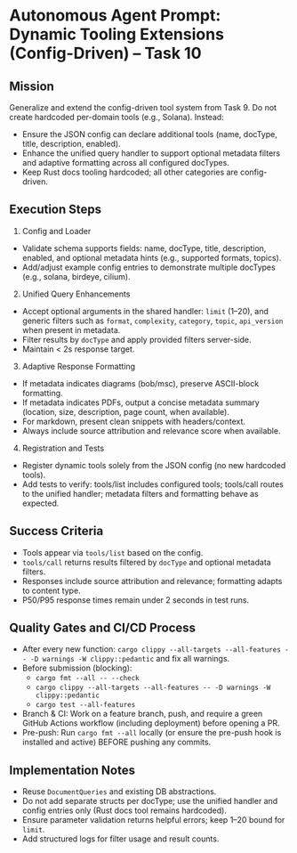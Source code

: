 # Autonomous Agent Prompt: Dynamic Tooling Extensions (Config-Driven) – Task 10

## Mission

Generalize and extend the config-driven tool system from Task 9. Do not create hardcoded per-domain tools (e.g., Solana). Instead:
- Ensure the JSON config can declare additional tools (name, docType, title, description, enabled).
- Enhance the unified query handler to support optional metadata filters and adaptive formatting across all configured docTypes.
- Keep Rust docs tooling hardcoded; all other categories are config-driven.

## Execution Steps

1) Config and Loader
- Validate schema supports fields: name, docType, title, description, enabled, and optional metadata hints (e.g., supported formats, topics).
- Add/adjust example config entries to demonstrate multiple docTypes (e.g., solana, birdeye, cilium).

2) Unified Query Enhancements
- Accept optional arguments in the shared handler: `limit` (1–20), and generic filters such as `format`, `complexity`, `category`, `topic`, `api_version` when present in metadata.
- Filter results by `docType` and apply provided filters server-side.
- Maintain < 2s response target.

3) Adaptive Response Formatting
- If metadata indicates diagrams (bob/msc), preserve ASCII-block formatting.
- If metadata indicates PDFs, output a concise metadata summary (location, size, description, page count, when available).
- For markdown, present clean snippets with headers/context.
- Always include source attribution and relevance score when available.

4) Registration and Tests
- Register dynamic tools solely from the JSON config (no new hardcoded tools).
- Add tests to verify: tools/list includes configured tools; tools/call routes to the unified handler; metadata filters and formatting behave as expected.

## Success Criteria
- Tools appear via `tools/list` based on the config.
- `tools/call` returns results filtered by `docType` and optional metadata filters.
- Responses include source attribution and relevance; formatting adapts to content type.
- P50/P95 response times remain under 2 seconds in test runs.

## Quality Gates and CI/CD Process

- After every new function: `cargo clippy --all-targets --all-features -- -D warnings -W clippy::pedantic` and fix all warnings.
- Before submission (blocking):
  - `cargo fmt --all -- --check`
  - `cargo clippy --all-targets --all-features -- -D warnings -W clippy::pedantic`
  - `cargo test --all-features`
- Branch & CI: Work on a feature branch, push, and require a green GitHub Actions workflow (including deployment) before opening a PR.
- Pre-push: Run `cargo fmt --all` locally (or ensure the pre-push hook is installed and active) BEFORE pushing any commits.

## Implementation Notes
- Reuse `DocumentQueries` and existing DB abstractions.
- Do not add separate structs per docType; use the unified handler and config entries only (Rust docs tool remains hardcoded).
- Ensure parameter validation returns helpful errors; keep 1–20 bound for `limit`.
- Add structured logs for filter usage and result counts.
